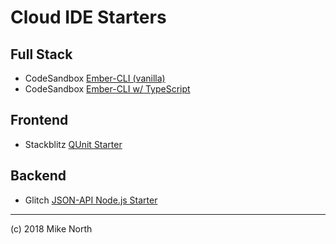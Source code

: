 # Cloud IDE Starters

## Full Stack
* CodeSandbox [Ember-CLI (vanilla)](https://codesandbox.io/s/github/mike-north/ember-new-output/tree/vanilla)
* CodeSandbox [Ember-CLI w/ TypeScript](https://codesandbox.io/s/github/mike-north/ember-new-output/tree/ts)

## Frontend
* Stackblitz [QUnit Starter](https://stackblitz.com/edit/qunit-starter)

## Backend
* Glitch [JSON-API Node.js Starter](https://nutritious-turn.glitch.me)

---
(c) 2018 Mike North

